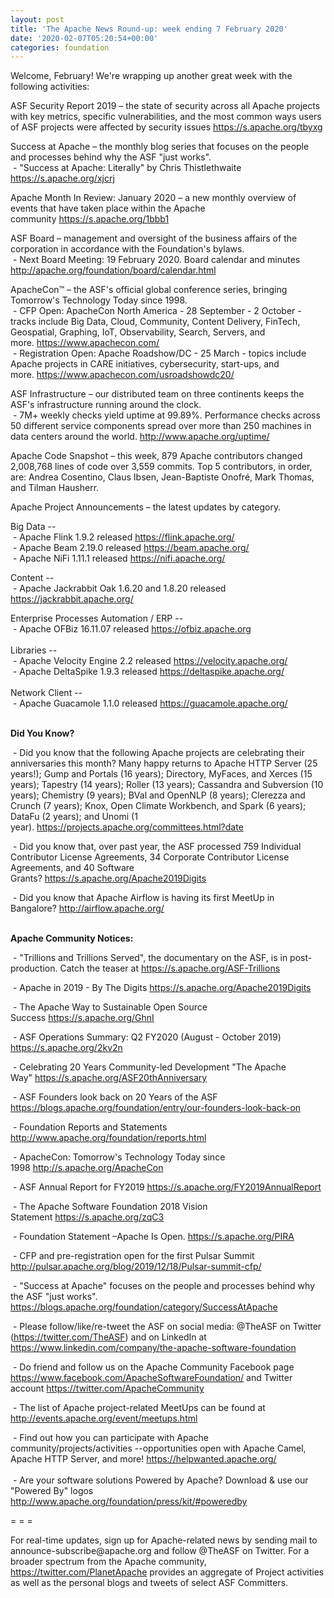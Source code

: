```yaml
---
layout: post
title: 'The Apache News Round-up: week ending 7 February 2020'
date: '2020-02-07T05:20:54+00:00'
categories: foundation
---
```

<p>Welcome, February! We're wrapping up another great week with the following activities:</p> 
  ASF Security Report 2019 – the state of security across all Apache projects with key metrics, specific vulnerabilities, and the most common ways users of ASF projects were affected by security issues&nbsp;<a href="https://s.apache.org/tbyxg">https://s.apache.org/tbyxg</a> 
  <p>Success at <span class="il">Apache</span> – the monthly blog series that focuses on the people and processes behind why the ASF &quot;just works&quot;.<br />&nbsp;- &quot;Success at Apache: Literally&quot; by Chris Thistlethwaite <a href="https://s.apache.org/xjcrj">https://s.apache.org/xjcrj</a> </p> 
  <p>Apache Month In Review: January 2020 –&nbsp;a new monthly overview of events that have taken place within the Apache community&nbsp;<a href="https://s.apache.org/1bbb1">https://s.apache.org/1bbb1</a></p> 
  <p>ASF Board – management and oversight of the business affairs of the corporation in accordance with the Foundation's bylaws.<br />&nbsp;- Next Board Meeting: 19 February 2020. Board calendar and minutes <a href="http://apache.org/foundation/board/calendar.html">http://apache.org/foundation/board/calendar.html</a></p> 
  <p>ApacheCon™ – the ASF's official global conference series, bringing Tomorrow's Technology Today since 1998.<br />&nbsp;- CFP Open: ApacheCon North America - 28 September - 2 October - tracks include&nbsp;Big Data, Cloud, Community, Content Delivery, FinTech, Geospatial, Graphing, IoT, Observability, Search, Servers, and more.&nbsp;<a href="https://www.apachecon.com/">https://www.apachecon.com/</a><br />&nbsp;- Registration Open:&nbsp;Apache Roadshow/DC - 25 March - topics include Apache projects in CARE initiatives, cybersecurity, start-ups, and more.&nbsp;<a href="https://www.apachecon.com/usroadshowdc20/">https://www.apachecon.com/usroadshowdc20/</a></p> 
  <p>ASF Infrastructure – our distributed team on three continents keeps the ASF's infrastructure running around the clock.<br />&nbsp;-
 7M+ weekly checks yield uptime at 99.89%. Performance checks across 50 
different service components spread over more than 250 machines in data 
centers around the world.&nbsp;<a href="http://www.apache.org/uptime/">http://www.apache.org/uptime/</a></p> 
  <p>Apache Code Snapshot – this week, 879 Apache contributors changed 2,008,768 lines of code over 3,559 commits. Top 5 contributors, in order, are: Andrea Cosentino, Claus Ibsen, Jean-Baptiste Onofré, Mark Thomas, and Tilman Hausherr. &nbsp; &nbsp; </p> 
  <p>Apache Project Announcements&nbsp;– the latest updates by category. 
  </p> <span class="il"> 
    <p>Big Data --<br />&nbsp;- Apache Flink 1.9.2 released <a href="https://flink.apache.org">https://flink.apache.org/</a><br />&nbsp;- Apache Beam 2.19.0 released <a href="http://beam.apache.org">https://beam.apache.org/</a> <br />&nbsp;- Apache NiFi 1.11.1 released <a href="https://nifi.apache.org">https://nifi.apache.org/</a> <br /></p></span> 
  <p>Content --<br />&nbsp;- Apache Jackrabbit Oak 1.6.20 and 1.8.20 released <a href="https://jackrabbit.apache.org">https://jackrabbit.apache.org/</a> <br /></p> 
  <p>  Enterprise Processes Automation / ERP --<br />
&nbsp;- Apache <span class="il">OFBiz</span> 16.11.07 released <a href="http://ofbiz.apache.org" rel="noreferrer" target="_blank" data-saferedirecturl="https://www.google.com/url?q=http://ofbiz.apache.org&amp;source=gmail&amp;ust=1581138531323000&amp;usg=AFQjCNGIfPltv9h7cqRFKWQN81K_PPZNQA">https://<span class="il">ofbiz</span>.apache.org</a><br /><br />Libraries --<br />&nbsp;- Apache Velocity Engine 2.2 released <a href="https://velocity.apache.org">https://velocity.apache.org/</a><br />&nbsp;- Apache DeltaSpike 1.9.3 released <a href="https://deltaspike.apache.org">https://deltaspike.apache.org/</a> <br /><br />Network Client --<br />&nbsp;- Apache Guacamole 1.1.0 released <a href="https://guacamole.apache.org">https://guacamole.apache.org/</a> <br /> <br /> </p> 
  <p><strong>Did You Know?</strong></p> 
  <p>&nbsp;- Did you know that the following Apache projects are celebrating their anniversaries this month? Many happy returns to Apache HTTP Server (25 years!);&nbsp;Gump and Portals (16 years); Directory, MyFaces, and Xerces (15 years); Tapestry (14 years); Roller (13 years); Cassandra and Subversion (10 years); Chemistry (9 years); BVal and OpenNLP (8 years); Clerezza and Crunch (7 years); Knox, Open Climate Workbench, and Spark (6 years); DataFu (2 years); and Unomi (1 year).&nbsp;<a href="https://projects.apache.org/committees.html?date">https://projects.apache.org/committees.html?date</a></p> 
  <p>&nbsp;- Did you know that, over past year, the ASF processed 759 Individual Contributor License Agreements, 34 Corporate Contributor License Agreements, and 40 Software Grants?&nbsp;<a href="https://s.apache.org/Apache2019Digits">https://s.apache.org/Apache2019Digits</a></p> 
  <p>&nbsp;- Did you know that Apache Airflow is having its&nbsp;first MeetUp in Bangalore?&nbsp;<a href="http://airflow.apache.org/">http://airflow.apache.org/</a><br /><br /></p> 
  <p><strong>Apache Community Notices:</strong></p> 
  <p>&nbsp;- &quot;Trillions and Trillions Served&quot;, the documentary on the ASF, is in post-production. Catch the teaser at&nbsp;<a href="https://s.apache.org/ASF-Trillions">https://s.apache.org/ASF-Trillions</a> </p> 
  <p>&nbsp;- Apache in 2019 - By The Digits&nbsp;<a href="https://s.apache.org/Apache2019Digits">https://s.apache.org/Apache2019Digits</a> </p> 
  <p>&nbsp;- The Apache Way to Sustainable Open Source Success&nbsp;<a href="https://s.apache.org/GhnI">https://s.apache.org/GhnI</a></p> 
  <p>&nbsp;- ASF Operations Summary: Q2 FY2020 (August - October 2019) <a href="https://s.apache.org/2kv2n">https://s.apache.org/2kv2n</a></p> 
  <p>&nbsp;- Celebrating 20 Years Community-led Development &quot;The Apache Way&quot;&nbsp;<a href="https://s.apache.org/ASF20thAnniversary">https://s.apache.org/ASF20thAnniversary</a></p> 
  <p>&nbsp;- ASF Founders look back on 20 Years of the ASF <a href="https://blogs.apache.org/foundation/entry/our-founders-look-back-on">https://blogs.apache.org/foundation/entry/our-founders-look-back-on</a></p> 
  <p>&nbsp;- Foundation Reports and Statements <a href="http://www.apache.org/foundation/reports.html">http://www.apache.org/foundation/reports.html</a></p> 
  <p>&nbsp;- ApacheCon: Tomorrow's Technology Today since 1998&nbsp;<a href="http://s.apache.org/ApacheCon">http://s.apache.org/ApacheCon</a></p> 
  <p>&nbsp;- ASF Annual Report for FY2019&nbsp;<a href="https://s.apache.org/FY2019AnnualReport">https://s.apache.org/FY2019AnnualReport</a></p> 
  <p>&nbsp;- The Apache Software Foundation 2018 Vision Statement&nbsp;<a href="https://s.apache.org/zqC3">https://s.apache.org/zqC3</a></p> 
  <p>&nbsp;- Foundation Statement –Apache Is Open.&nbsp;<a href="https://s.apache.org/PIRA">https://s.apache.org/PIRA</a></p> 
  <p>&nbsp;- CFP and pre-registration open for the first Pulsar Summit <a href="http://pulsar.apache.org/blog/2019/12/18/Pulsar-summit-cfp/">http://pulsar.apache.org/blog/2019/12/18/Pulsar-summit-cfp/</a> </p> 
  <div> 
    <p>&nbsp;- &quot;Success at Apache&quot; focuses on the people and processes behind why the ASF &quot;just works&quot;. <a href="https://blogs.apache.org/foundation/category/SuccessAtApache">https://blogs.apache.org/foundation/category/SuccessAtApache</a></p> 
  </div> 
  <div> 
    <p>&nbsp;- Please follow/like/re-tweet the ASF on social media: @TheASF on Twitter (<a href="https://twitter.com/TheASF">https://twitter.com/TheASF</a>) and on LinkedIn at <a href="https://www.linkedin.com/company/the-apache-software-foundation">https://www.linkedin.com/company/the-apache-software-foundation</a></p> 
    <p>&nbsp;- Do friend and follow us on the Apache Community Facebook page <a href="https://www.facebook.com/ApacheSoftwareFoundation/">https://www.facebook.com/ApacheSoftwareFoundation/</a> and Twitter account <a href="https://twitter.com/ApacheCommunity">https://twitter.com/ApacheCommunity</a></p> 
  </div> 
  <div> 
    <p>&nbsp;- The list of Apache project-related MeetUps can be found at <a href="http://events.apache.org/event/meetups.html">http://events.apache.org/event/meetups.html</a></p> 
  </div><span class="LrzXr"></span><span class="LrzXr"></span> 
  <div>&nbsp;- Find out how you can participate with Apache 
community/projects/activities --opportunities open with Apache Camel, 
Apache HTTP Server, and more! <a href="https://helpwanted.apache.org/">https://helpwanted.apache.org/</a></div> 
  <div><br />&nbsp;- Are your software solutions Powered by Apache? Download &amp; use our &quot;Powered By&quot; logos <a href="http://www.apache.org/foundation/press/kit/#poweredby">http://www.apache.org/foundation/press/kit/#poweredby</a></div> 
  <div> 
    <p>= = =</p> 
    <p>For real-time updates, sign up for Apache-related news by sending
 mail to announce-subscribe@apache.org and follow @TheASF on Twitter. 
For a broader spectrum from the Apache community, <a href="https://twitter.com/PlanetApache">https://twitter.com/PlanetApache</a> provides an aggregate of Project activities as well as the personal blogs and tweets of select ASF Committers.</p> 
  </div> 
  <p> </p>
